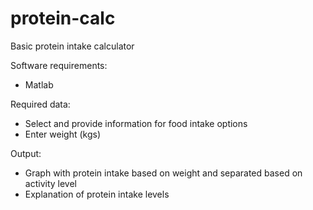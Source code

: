# protein-calc

Basic protein intake calculator 

Software requirements:
- Matlab

Required data:
- Select and provide information for food intake options
- Enter weight (kgs)

Output:
- Graph with protein intake based on weight and separated based on activity level
- Explanation of protein intake levels
